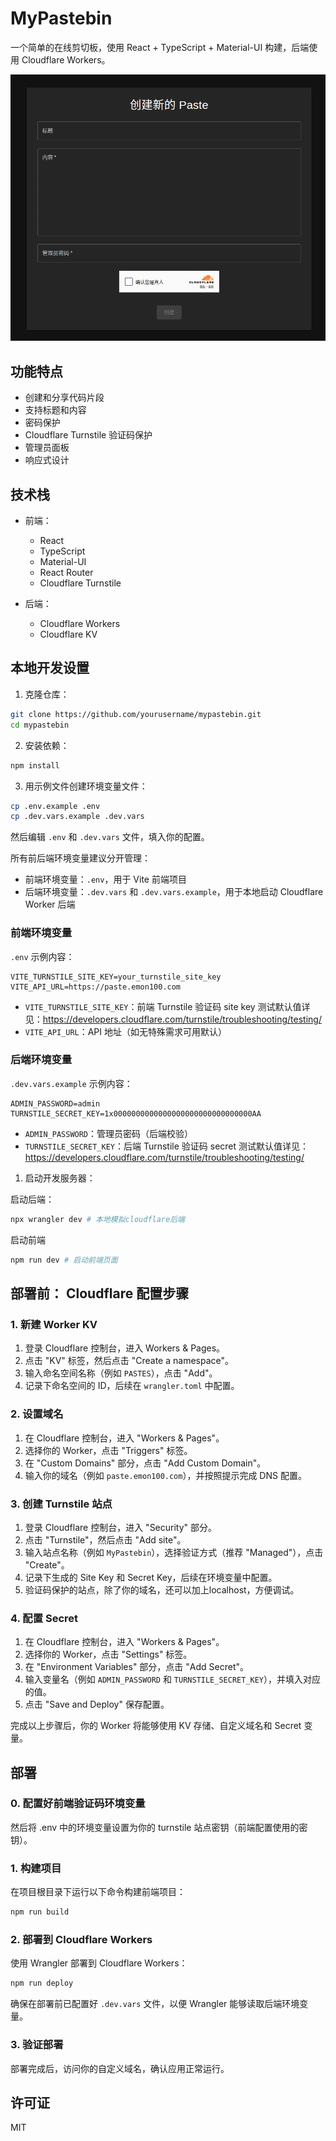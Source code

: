 # MyPastebin

一个简单的在线剪切板，使用 React + TypeScript + Material-UI 构建，后端使用 Cloudflare Workers。

![效果图](/public/preview.png)

## 功能特点

- 创建和分享代码片段
- 支持标题和内容
- 密码保护
- Cloudflare Turnstile 验证码保护
- 管理员面板
- 响应式设计

## 技术栈

- 前端：
  - React
  - TypeScript
  - Material-UI
  - React Router
  - Cloudflare Turnstile

- 后端：
  - Cloudflare Workers
  - Cloudflare KV

## 本地开发设置

1. 克隆仓库：
```bash
git clone https://github.com/yourusername/mypastebin.git
cd mypastebin
```

2. 安装依赖：
```bash
npm install
```

3. 用示例文件创建环境变量文件：
```bash
cp .env.example .env
cp .dev.vars.example .dev.vars
```
然后编辑 `.env` 和 `.dev.vars` 文件，填入你的配置。

所有前后端环境变量建议分开管理：

- 前端环境变量：`.env`，用于 Vite 前端项目
- 后端环境变量：`.dev.vars` 和 `.dev.vars.example`，用于本地启动 Cloudflare Worker 后端

### 前端环境变量

`.env` 示例内容：
```
VITE_TURNSTILE_SITE_KEY=your_turnstile_site_key
VITE_API_URL=https://paste.emon100.com
```

- `VITE_TURNSTILE_SITE_KEY`：前端 Turnstile 验证码 site key 测试默认值详见：https://developers.cloudflare.com/turnstile/troubleshooting/testing/
- `VITE_API_URL`：API 地址（如无特殊需求可用默认）

### 后端环境变量

`.dev.vars.example` 示例内容：
```
ADMIN_PASSWORD=admin
TURNSTILE_SECRET_KEY=1x0000000000000000000000000000000AA
```

- `ADMIN_PASSWORD`：管理员密码（后端校验）
- `TURNSTILE_SECRET_KEY`：后端 Turnstile 验证码 secret 测试默认值详见：https://developers.cloudflare.com/turnstile/troubleshooting/testing/

1. 启动开发服务器：

启动后端：
```bash
npx wrangler dev # 本地模拟cloudflare后端
```

启动前端
```bash
npm run dev # 启动前端页面
```

## 部署前： Cloudflare 配置步骤

### 1. 新建 Worker KV

1. 登录 Cloudflare 控制台，进入 Workers & Pages。
2. 点击 "KV" 标签，然后点击 "Create a namespace"。
3. 输入命名空间名称（例如 `PASTES`），点击 "Add"。
4. 记录下命名空间的 ID，后续在 `wrangler.toml` 中配置。

### 2. 设置域名

1. 在 Cloudflare 控制台，进入 "Workers & Pages"。
2. 选择你的 Worker，点击 "Triggers" 标签。
3. 在 "Custom Domains" 部分，点击 "Add Custom Domain"。
4. 输入你的域名（例如 `paste.emon100.com`），并按照提示完成 DNS 配置。

### 3. 创建 Turnstile 站点

1. 登录 Cloudflare 控制台，进入 "Security" 部分。
2. 点击 "Turnstile"，然后点击 "Add site"。
3. 输入站点名称（例如 `MyPastebin`），选择验证方式（推荐 "Managed"），点击 "Create"。
4. 记录下生成的 Site Key 和 Secret Key，后续在环境变量中配置。
5. 验证码保护的站点，除了你的域名，还可以加上localhost，方便调试。

### 4. 配置 Secret

1. 在 Cloudflare 控制台，进入 "Workers & Pages"。
2. 选择你的 Worker，点击 "Settings" 标签。
3. 在 "Environment Variables" 部分，点击 "Add Secret"。
4. 输入变量名（例如 `ADMIN_PASSWORD` 和 `TURNSTILE_SECRET_KEY`），并填入对应的值。
5. 点击 "Save and Deploy" 保存配置。

完成以上步骤后，你的 Worker 将能够使用 KV 存储、自定义域名和 Secret 变量。

## 部署

### 0. 配置好前端验证码环境变量

然后将 .env 中的环境变量设置为你的 turnstile 站点密钥（前端配置使用的密钥）。

### 1. 构建项目

在项目根目录下运行以下命令构建前端项目：

```bash
npm run build
```

### 2. 部署到 Cloudflare Workers

使用 Wrangler 部署到 Cloudflare Workers：

```bash
npm run deploy
```

确保在部署前已配置好 `.dev.vars` 文件，以便 Wrangler 能够读取后端环境变量。

### 3. 验证部署

部署完成后，访问你的自定义域名，确认应用正常运行。

## 许可证

MIT

